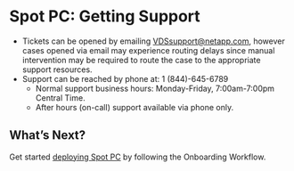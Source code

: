 # Spot PC: Getting Support

<!--- Support Issues - Support cases can be created and updated within the Spot PC console under [Support Issues](spot-pc/features/spot-pc-console/support-issues/) -->

- Tickets can be opened by emailing VDSsupport@netapp.com, however cases opened via email may experience routing delays since manual intervention may be required to route the case to the appropriate support resources.
- Support can be reached by phone at: 1 (844)-645-6789
  - Normal support business hours: Monday-Friday, 7:00am-7:00pm Central Time.
  - After hours (on-call) support available via phone only.

## What’s Next?

Get started [deploying Spot PC](spot-pc/getting-started/onboarding-workflow) by following the Onboarding Workflow.
